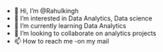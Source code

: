 - 👋 Hi, I’m @Rahulkingh
- 👀 I’m interested in Data Analytics, Data science 
- 🌱 I’m currently learning Data Analytics
- 💞️ I’m looking to collaborate on analytics projects
- 📫 How to reach me -on my mail

<!---
Rahulkingh/Rahulkingh is a ✨ special ✨ repository because its `README.md` (this file) appears on your GitHub profile.
You can click the Preview link to take a look at your changes.
--->
